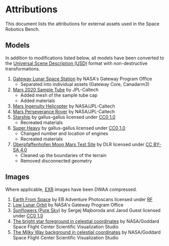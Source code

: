 # Attributions

This document lists the attributions for external assets used in the Space Robotics Bench.

## Models

In addition to modifications listed below, all models have been converted to the [Universal Scene Description (USD)](https://openusd.org) format with non-destructive transformations.

1. [Gateway Lunar Space Station](https://nasa3d.arc.nasa.gov/detail/gateway) by NASA's Gateway Program Office
   - Separated into individual assets (Gateway Core, Canadarm3)
1. [Mars 2020 Sample Tube](https://nasa3d.arc.nasa.gov/detail/Mars-2020-Sample-Tube-3D-print-files) by JPL-Caltech
   - Added mesh of the sample tube cap
   - Added materials
1. [Mars Ingenuity Helicopter](https://science.nasa.gov/resource/mars-ingenuity-helicopter-3d-model) by NASA/JPL-Caltech
1. [Mars Perseverance Rover](https://science.nasa.gov/resource/mars-perseverance-rover-3d-model) by NASA/JPL-Caltech
1. [Starship](https://www.blendswap.com/blend/27853) by gallus-gallus licensed under [CC0 1.0](https://creativecommons.org/publicdomain/zero/1.0)
   - Recreated materials
1. [Super Heavy](https://www.blendswap.com/blend/27853) by gallus-gallus licensed under [CC0 1.0](https://creativecommons.org/publicdomain/zero/1.0)
   - Changed number and location of engines
   - Recreated materials
1. [Oberpfaffenhofen Moon Mars Test Site](https://doi.org/10.5281/zenodo.15145192) by DLR licensed under [CC BY-SA 4.0](https://creativecommons.org/licenses/by-sa/4.0)
   - Cleaned up the boundaries of the terrain
   - Removed disconnected geometry

## Images

Where applicable, [EXR](https://www.openexr.com) images have been DWAA compressed.

1. [Earth From Space](https://www.blenderkit.com/asset-gallery-detail/aaed845b-70f9-40b1-a1ba-41cc10c58249/) by EB Adventure Photoscans licensed under [RF](https://www.blenderkit.com/docs/licenses)
1. [Low Lunar Orbit](https://nasa3d.arc.nasa.gov/detail/gateway) by NASA's Gateway Program Office
1. [Sunflowers (Pure Sky)](https://polyhaven.com/a/overcast_soil_puresky) by Sergej Majboroda and Jarod Guest licensed under [CC0 1.0](https://creativecommons.org/publicdomain/zero/1.0)
1. [The bright star foreground in celestial coordinates](https://svs.gsfc.nasa.gov/4851/#media_group_319121) by NASA/Goddard Space Flight Center Scientific Visualization Studio
1. [The Milky Way background in celestial coordinates](https://svs.gsfc.nasa.gov/4851/#media_group_319120) by NASA/Goddard Space Flight Center Scientific Visualization Studio
